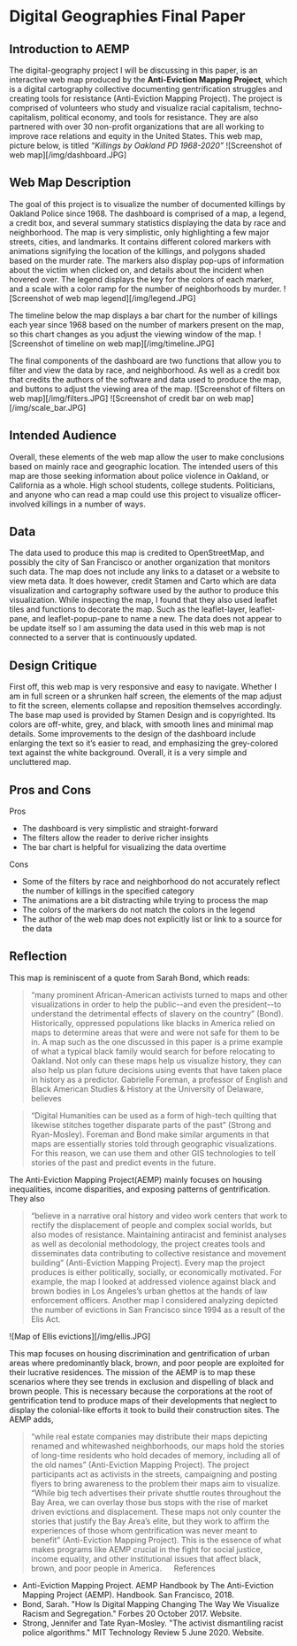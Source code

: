 # Digital Geographies Final Paper

## Introduction to AEMP

The digital-geography project I will be discussing in this paper, is an interactive web map produced by the **Anti-Eviction Mapping Project**, which is a digital cartography collective documenting gentrification struggles and creating tools for resistance (Anti-Eviction Mapping Project). The project is comprised of volunteers who study and visualize racial capitalism, techno-capitalism, political economy, and tools for resistance. They are also partnered with over 30 non-profit organizations that are all working to improve race relations and equity in the United States. This web map, picture below, is titled *“Killings by Oakland PD 1968-2020”*
![Screenshot of web map][/img/dashboard.JPG]

## Web Map Description
The goal of this project is to visualize the number of documented killings by Oakland Police since 1968. The dashboard is comprised of a map, a legend, a credit box, and several summary statistics displaying the data by race and neighborhood. The map is very simplistic, only highlighting a few major streets, cities, and landmarks. It contains different colored markers with animations signifying the location of the killings, and polygons shaded based on the murder rate. The markers also display pop-ups of information about the victim when clicked on, and details about the incident when hovered over. The legend displays the key for the colors of each marker, and a scale with a color ramp for the number of neighborhoods by murder. 
![Screenshot of web map legend][/img/legend.JPG]

The timeline below the map displays a bar chart for the number of killings each year since 1968 based on the number of markers present on the map, so this chart changes as you adjust the viewing window of the map.
![Screenshot of timeline on web map][/img/timeline.JPG]

The final components of the dashboard are two functions that allow you to filter and view the data by race, and neighborhood. As well as a credit box that credits the authors of the software and data used to produce the map, and buttons to adjust the viewing area of the map. 
![Screenshot of filters on web map][/img/filters.JPG] 
![Screenshot of credit bar on web map][/img/scale_bar.JPG]

## Intended Audience
Overall, these elements of the web map allow the user to make conclusions based on mainly race and geographic location. The intended users of this map are those seeking information about police violence in Oakland, or California as a whole. High school students, college students. Politicians, and anyone who can read a map could use this project to visualize officer-involved killings in a number of ways.

## Data
The data used to produce this map is credited to OpenStreetMap, and possibly the city of San Francisco or another organization that monitors such data. The map does not include any links to a dataset or a website to view meta data. It does however, credit Stamen and Carto which are data visualization and cartography software used by the author to produce this visualization. While inspecting the map, I found that they also used leaflet tiles and functions to decorate the map. Such as the leaflet-layer, leaflet-pane, and leaflet-popup-pane to name a new. The data does not appear to be update itself so I am assuming the data used in this web map is not connected to a server that is continuously updated.

## Design Critique
First off, this web map is very responsive and easy to navigate. Whether I am in full screen or a shrunken half screen, the elements of the map adjust to fit the screen, elements collapse and reposition themselves accordingly. The base map used is provided by Stamen Design and is copyrighted. Its colors are off-white, grey, and black, with smooth lines and minimal map details. Some improvements to the design of the dashboard include enlarging the text so it’s easier to read, and emphasizing the grey-colored text against the white background. Overall, it is a very simple and uncluttered map.

## Pros and Cons
Pros
-	The dashboard is very simplistic and straight-forward
-	The filters allow the reader to derive richer insights
- The bar chart is helpful for visualizing the data overtime

Cons
- Some of the filters by race and neighborhood do not accurately reflect the number of killings in the specified category
- The animations are a bit distracting while trying to process the map
- The colors of the markers do not match the colors in the legend
- The author of the web map does not explicitly list or link to a source for the data

## Reflection
This map is reminiscent of a quote from Sarah Bond, which reads: 
> “many prominent African-American activists turned to maps and other visualizations in order to help the public--and even the president--to understand the detrimental effects of slavery on the country” (Bond).
Historically, oppressed populations like blacks in America relied on maps to determine areas that were and were not safe for them to be in. A map such as the one discussed in this paper is a prime example of what a typical black family would search for before relocating to Oakland. Not only can these maps help us visualize history, they can also help us plan future decisions using events that have taken place in history as a predictor. Gabrielle Foreman, a professor of English and Black American Studies & History at the University of Delaware, believes 

> “Digital Humanities can be used as a form of high-tech quilting that likewise stitches together disparate parts of the past” (Strong and Ryan-Mosley). 
Foreman and Bond make similar arguments in that maps are essentially stories told through geographic visualizations. For this reason, we can use them and other GIS technologies to tell stories of the past and predict events in the future. 

The Anti-Eviction Mapping Project(AEMP) mainly focuses on housing inequalities, income disparities, and exposing patterns of gentrification. They also 
> “believe in a narrative oral history and video work centers that work to rectify the displacement of people and complex social worlds, but also modes of resistance. Maintaining antiracist and feminist analyses as well as decolonial methodology, the project creates tools and disseminates data contributing to collective resistance and movement building” (Anti-Eviction Mapping Project). 
Every map the project produces is either politically, socially, or economically motivated. For example, the map I looked at addressed violence against black and brown bodies in Los Angeles’s urban ghettos at the hands of law enforcement officers. Another map I considered analyzing depicted the number of evictions in San Francisco since 1994 as a result of the Elis Act. 

![Map of Ellis evictions][/img/ellis.JPG]

This map focuses on housing discrimination and gentrification of urban areas where predominantly black, brown, and poor people are exploited for their lucrative residences. The mission of the AEMP is to map these scenarios where they see trends in exclusion and dispelling of black and brown people. This is necessary because the corporations at the root of gentrification tend to produce maps of their developments that neglect to display the colonial-like efforts it took to build their construction sites. The AEMP adds, 
> “while real estate companies may distribute their maps depicting renamed and whitewashed neighborhoods, our maps hold the stories of long-time residents who hold decades of memory, including all of the old names” (Anti-Eviction Mapping Project). 
The project participants act as activists in the streets, campaigning and posting flyers to bring awareness to the problem their maps aim to visualize. 
> “While big tech advertises their private shuttle routes throughout the Bay Area, we can overlay those bus stops with the rise of market driven evictions and displacement. These maps not only counter the stories that justify the Bay Area’s elite, but they work to affirm the experiences of those whom gentrification was never meant to benefit” (Anti-Eviction Mapping Project). 
This is the essence of what makes programs like AEMP crucial in the fight for social justice, income equality, and other institutional issues that affect black, brown, and poor people in America.
 
References
- Anti-Eviction Mapping Project. AEMP Handbook by The Anti-Eviction Mapping Project (AEMP). Handbook. San Francisco, 2018.
- Bond, Sarah. "How Is Digital Mapping Changing The Way We Visualize Racism and Segregation." Forbes 20 October 2017. Website.
- Strong, Jennifer and Tate Ryan-Mosley. "The activist dismantiling racist police algorithms." MIT Technology Review 5 June 2020. Website.




